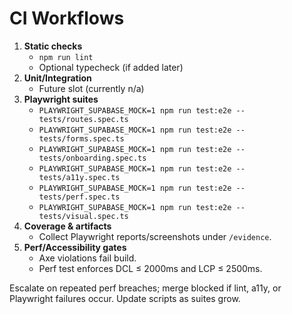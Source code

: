 # CI Workflows

1. **Static checks**
   - `npm run lint`
   - Optional typecheck (if added later)
2. **Unit/Integration**
   - Future slot (currently n/a)
3. **Playwright suites**
   - `PLAYWRIGHT_SUPABASE_MOCK=1 npm run test:e2e -- tests/routes.spec.ts`
   - `PLAYWRIGHT_SUPABASE_MOCK=1 npm run test:e2e -- tests/forms.spec.ts`
   - `PLAYWRIGHT_SUPABASE_MOCK=1 npm run test:e2e -- tests/onboarding.spec.ts`
   - `PLAYWRIGHT_SUPABASE_MOCK=1 npm run test:e2e -- tests/a11y.spec.ts`
   - `PLAYWRIGHT_SUPABASE_MOCK=1 npm run test:e2e -- tests/perf.spec.ts`
   - `PLAYWRIGHT_SUPABASE_MOCK=1 npm run test:e2e -- tests/visual.spec.ts`
4. **Coverage & artifacts**
   - Collect Playwright reports/screenshots under `/evidence`.
5. **Perf/Accessibility gates**
   - Axe violations fail build.
   - Perf test enforces DCL ≤ 2000ms and LCP ≤ 2500ms.

Escalate on repeated perf breaches; merge blocked if lint, a11y, or Playwright failures occur. Update scripts as suites grow.
